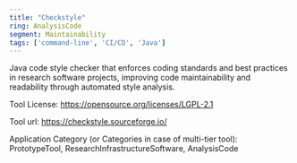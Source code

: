 ```yaml
---
title: "Checkstyle"
ring: AnalysisCode
segment: Maintainability
tags: ['command-line', 'CI/CD', 'Java']
---
```

Java code style checker that enforces coding standards and best practices in research software projects, improving code maintainability and readability through automated style analysis.

Tool License: https://opensource.org/licenses/LGPL-2.1

Tool url: https://checkstyle.sourceforge.io/

Application Category (or Categories in case of multi-tier tool): PrototypeTool, ResearchInfrastructureSoftware, AnalysisCode
